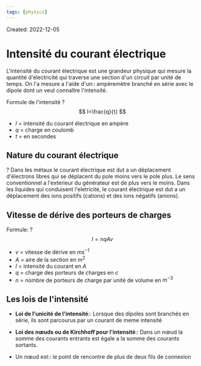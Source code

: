 ```yaml
---
tags: [physics]
---
```

Created: 2022-12-05

# Intensité du courant électrique

L'intensité du courant électrique est une grandeur physique qui mesure la quantité d'électricité qui traverse une section d'un circuit par unité de temps. On l'a mesure a l'aide d'un:: ampèremètre branché en série avec le dipole dont un veut connaître l'intensité.
<!--SR:!2024-03-13,31,288-->



Formule de l'intensité
?
$$
I=\frac{q}{t}
$$
- $I$ = intensité du courant électrique en ampère
- $q$ = charge en coulomb
- $t$ = en secondes
<!--SR:!2024-03-14,31,288-->


## Nature du courant électrique

?
Dans les métaux le courant électrique est dut a un déplacement d'électrons libres qui se déplacent du pole moins vers le pole plus. Le sens conventionnel a l'exterieur du générateur est de plus vers le moins.
Dans les liquides qui conduisent l'eletricité, le courant électrique est dut a un déplacement des ions positifs (cations) et des ions négatifs (anions).
<!--SR:!2024-03-23,43,303-->


## Vitesse de dérive des porteurs de charges

Formule:
?
$$
I=nqAv
$$
- $v$ = vitesse de dérive en $ms^{-1}$
- $A$ = aire de la section en $m^{2}$
- $I$ = intensité du courant en $A$
- $q$ = charge des porteurs de charges en $c$
- $n$ = nombre de porteurs de charge par unité de volume en $m^{-3}$
<!--SR:!2024-05-17,275,208-->

## Les lois de l'intensité
- **Loi de l'unicité de l'intensité**:: Lorsque des dipoles sont branchés en série, ils sont parcourus par un courant de meme intensité
<!--SR:!2024-06-12,93,270-->
- **Loi des nœuds ou de Kirchhoff pour l'intensité**:: Dans un nœud la somme des courants entrants est égale a la somme des courants sortants.
<!--SR:!2024-06-01,84,270-->
- Un nœud est:: le point de rencontre de plus de deux fils de connexion
<!--SR:!2024-03-19,32,230-->

